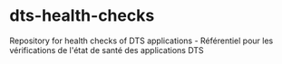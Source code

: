 # dts-health-checks
Repository for health checks of DTS applications - Référentiel pour les vérifications de l'état de santé des applications DTS
